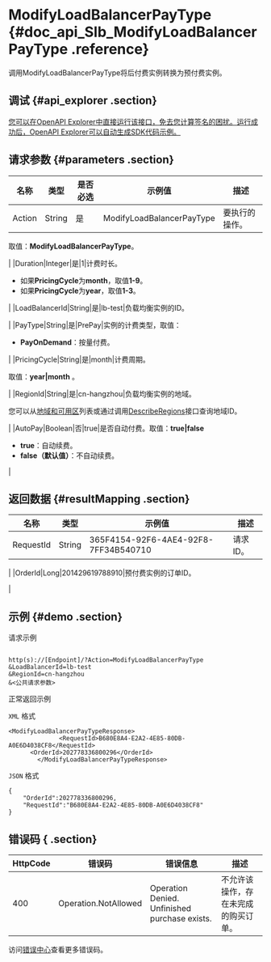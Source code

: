 # ModifyLoadBalancerPayType {#doc_api_Slb_ModifyLoadBalancerPayType .reference}

调用ModifyLoadBalancerPayType将后付费实例转换为预付费实例。

## 调试 {#api_explorer .section}

[您可以在OpenAPI Explorer中直接运行该接口，免去您计算签名的困扰。运行成功后，OpenAPI Explorer可以自动生成SDK代码示例。](https://api.aliyun.com/#product=Slb&api=ModifyLoadBalancerPayType&type=RPC&version=2014-05-15)

## 请求参数 {#parameters .section}

|名称|类型|是否必选|示例值|描述|
|--|--|----|---|--|
|Action|String|是|ModifyLoadBalancerPayType|要执行的操作。

 取值：**ModifyLoadBalancerPayType**。

 |
|Duration|Integer|是|1|计费时长。

 -   如果**PricingCycle**为**month**，取值**1-9**。
-   如果**PricingCycle**为**year**，取值**1-3**。

 |
|LoadBalancerId|String|是|lb-test|负载均衡实例的ID。

 |
|PayType|String|是|PrePay|实例的计费类型，取值：

 -   **PayOnDemand**：按量付费。

 |
|PricingCycle|String|是|month|计费周期。

 取值：**year|month** 。

 |
|RegionId|String|是|cn-hangzhou|负载均衡实例的地域。

 您可以从[地域和可用区](~~40654~~)列表或通过调用[DescribeRegions](~~25609~~)接口查询地域ID。

 |
|AutoPay|Boolean|否|true|是否自动付费。取值：**true|false**

 -   **true**：自动续费。
-   **false（默认值）**：不自动续费。

 |

## 返回数据 {#resultMapping .section}

|名称|类型|示例值|描述|
|--|--|---|--|
|RequestId|String|365F4154-92F6-4AE4-92F8-7FF34B540710|请求ID。

 |
|OrderId|Long|201429619788910|预付费实例的订单ID。

 |

## 示例 {#demo .section}

请求示例

``` {#request_demo}

http(s)://[Endpoint]/?Action=ModifyLoadBalancerPayType
&LoadBalancerId=lb-test
&RegionId=cn-hangzhou
&<公共请求参数>

```

正常返回示例

`XML` 格式

``` {#xml_return_success_demo}
<ModifyLoadBalancerPayTypeResponse>
			  <RequestId>B680E8A4-E2A2-4E85-80DB-A0E6D4038CF8</RequestId>
	  <OrderId>202778336800296</OrderId>
		</ModifyLoadBalancerPayTypeResponse>
```

`JSON` 格式

``` {#json_return_success_demo}
{
	"OrderId":202778336800296,
	"RequestId":"B680E8A4-E2A2-4E85-80DB-A0E6D4038CF8"
}
```

## 错误码 { .section}

|HttpCode|错误码|错误信息|描述|
|--------|---|----|--|
|400|Operation.NotAllowed|Operation Denied. Unfinished purchase exists.|不允许该操作，存在未完成的购买订单。|

访问[错误中心](https://error-center.alibabacloud.com/status/product/Slb)查看更多错误码。

